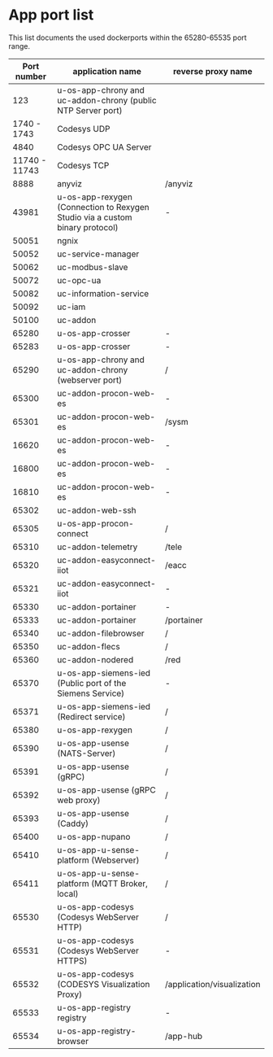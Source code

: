 # App port list

This list documents the used dockerports within the 65280-65535 port range.

| Port number   | application name                                                             | reverse proxy name         |
| ------------- | ---------------------------------------------------------------------------- | -------------------------- |
| 123           | u-os-app-chrony and uc-addon-chrony (public NTP Server port)                 |                            |
| 1740 - 1743   | Codesys UDP                                                                  |                            |
| 4840          | Codesys OPC UA Server                                                        |                            |
| 11740 - 11743 | Codesys TCP                                                                  |                            |
| 8888          | anyviz                                                                       | /anyviz                    |
| 43981         | u-os-app-rexygen (Connection to Rexygen Studio via a custom binary protocol) | -                          |
| 50051         | ngnix                                                                        |                            |
| 50052         | uc-service-manager                                                           |                            |
| 50062         | uc-modbus-slave                                                              |                            |
| 50072         | uc-opc-ua                                                                    |                            |
| 50082         | uc-information-service                                                       |                            |
| 50092         | uc-iam                                                                       |                            |
| 50100         | uc-addon                                                                     |                            |
| 65280         | u-os-app-crosser                                                             | -                          |
| 65283         | u-os-app-crosser                                                             | -                          |
| 65290         | u-os-app-chrony and uc-addon-chrony (webserver port)                         | /                          |
| 65300         | uc-addon-procon-web-es                                                       | -                          |
| 65301         | uc-addon-procon-web-es                                                       | /sysm                      |
| 16620         | uc-addon-procon-web-es                                                       | -                          |
| 16800         | uc-addon-procon-web-es                                                       | -                          |
| 16810         | uc-addon-procon-web-es                                                       | -                          |
| 65302         | uc-addon-web-ssh                                                             |                            |
| 65305         | u-os-app-procon-connect                                                      | /                          |
| 65310         | uc-addon-telemetry                                                           | /tele                      |
| 65320         | uc-addon-easyconnect-iiot                                                    | /eacc                      |
| 65321         | uc-addon-easyconnect-iiot                                                    | -                          |
| 65330         | uc-addon-portainer                                                           | -                          |
| 65333         | uc-addon-portainer                                                           | /portainer                 |
| 65340         | uc-addon-filebrowser                                                         | /                          |
| 65350         | uc-addon-flecs                                                               | /                          |
| 65360         | uc-addon-nodered                                                             | /red                       |
| 65370         | u-os-app-siemens-ied (Public port of the Siemens Service)                    | -                          |
| 65371         | u-os-app-siemens-ied (Redirect service)                                      | /                          |
| 65380         | u-os-app-rexygen                                                             | /                          |
| 65390         | u-os-app-usense (NATS-Server)                                                | /                          |
| 65391         | u-os-app-usense (gRPC)                                                       | /                          |
| 65392         | u-os-app-usense (gRPC web proxy)                                             | /                          |
| 65393         | u-os-app-usense (Caddy)                                                      | /                          |
| 65400         | u-os-app-nupano                                                              | /                          |
| 65410         | u-os-app-u-sense-platform (Webserver)                                        | /                          |
| 65411         | u-os-app-u-sense-platform (MQTT Broker, local)                               | /                          |
| 65530         | u-os-app-codesys (Codesys WebServer HTTP)                                    | /                          |
| 65531         | u-os-app-codesys (Codesys WebServer HTTPS)                                   | -                          |
| 65532         | u-os-app-codesys (CODESYS Visualization Proxy)                               | /application/visualization |
| 65533         | u-os-app-registry registry                                                   | -                          |
| 65534         | u-os-app-registry-browser                                                    | /app-hub                   |
